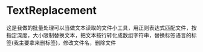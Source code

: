 # TextReplacement

这是我做的批量处理可以当做文本读取的文件小工具，用正则表达式匹配文件，按指定深度，大小限制替换文本，把文本按行转化成数组字符串，替换标签语言的标签(我主要拿来删标签)，修改文件名，删除文件
